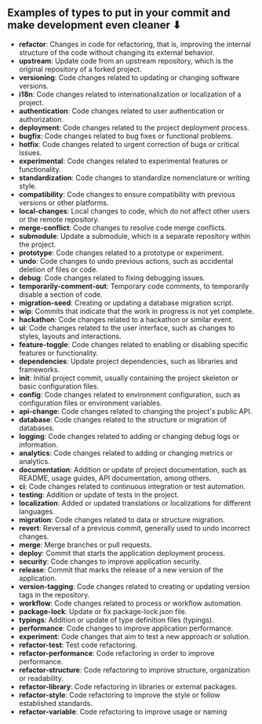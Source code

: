## Examples of types to put in your commit and make development even cleaner ⬇

- **refactor**: Changes in code for refactoring, that is, improving the internal structure of the code without changing its external behavior.
- **upstream**: Update code from an upstream repository, which is the original repository of a forked project.
- **versioning**: Code changes related to updating or changing software versions.
- **i18n**: Code changes related to internationalization or localization of a project.
- **authentication**: Code changes related to user authentication or authorization.
- **deployment**: Code changes related to the project deployment process.
- **bugfix**: Code changes related to bug fixes or functional problems.
- **hotfix**: Code changes related to urgent correction of bugs or critical issues.
- **experimental**: Code changes related to experimental features or functionality.
- **standardization**: Code changes to standardize nomenclature or writing style.
- **compatibility**: Code changes to ensure compatibility with previous versions or other platforms.
- **local-changes**: Local changes to code, which do not affect other users or the remote repository.
- **merge-conflict**: Code changes to resolve code merge conflicts.
- **submodule**: Update a submodule, which is a separate repository within the project.
- **prototype**: Code changes related to a prototype or experiment.
- **undo**: Code changes to undo previous actions, such as accidental deletion of files or code.
- **debug**: Code changes related to fixing debugging issues.
- **temporarily-comment-out**: Temporary code comments, to temporarily disable a section of code.
- **migration-seed**: Creating or updating a database migration script.
- **wip**: Commits that indicate that the work in progress is not yet complete.
- **hackathon**: Code changes related to a hackathon or similar event.
- **ui**: Code changes related to the user interface, such as changes to styles, layouts and interactions.
- **feature-toggle**: Code changes related to enabling or disabling specific features or functionality.
- **dependencies**: Update project dependencies, such as libraries and frameworks.
- **init**: Initial project commit, usually containing the project skeleton or basic configuration files.
- **config**: Code changes related to environment configuration, such as configuration files or environment variables.
- **api-change**: Code changes related to changing the project's public API.
- **database**: Code changes related to the structure or migration of databases.
- **logging**: Code changes related to adding or changing debug logs or information.
- **analytics**: Code changes related to adding or changing metrics or analytics.
- **documentation**: Addition or update of project documentation, such as README, usage guides, API documentation, among others.
- **ci**: Code changes related to continuous integration or test automation.
- **testing**: Addition or update of tests in the project.
- **localization**: Added or updated translations or localizations for different languages.
- **migration**: Code changes related to data or structure migration.
- **revert**: Reversal of a previous commit, generally used to undo incorrect changes.
- **merge**: Merge branches or pull requests.
- **deploy**: Commit that starts the application deployment process.
- **security**: Code changes to improve application security.
- **release**: Commit that marks the release of a new version of the application.
- **version-tagging**: Code changes related to creating or updating version tags in the repository.
- **workflow**: Code changes related to process or workflow automation.
- **package-lock**: Update or fix package-lock.json file.
- **typings**: Addition or update of type definition files (typings).
- **performance**: Code changes to improve application performance.
- **experiment**: Code changes that aim to test a new approach or solution.
- **refactor-test**: Test code refactoring.
- **refactor-performance**: Code refactoring in order to improve performance.
- **refactor-structure**: Code refactoring to improve structure, organization or readability.
- **refactor-library**: Code refactoring in libraries or external packages.
- **refactor-style**: Code refactoring to improve the style or follow established standards.
- **refactor-variable**: Code refactoring to improve usage or naming
